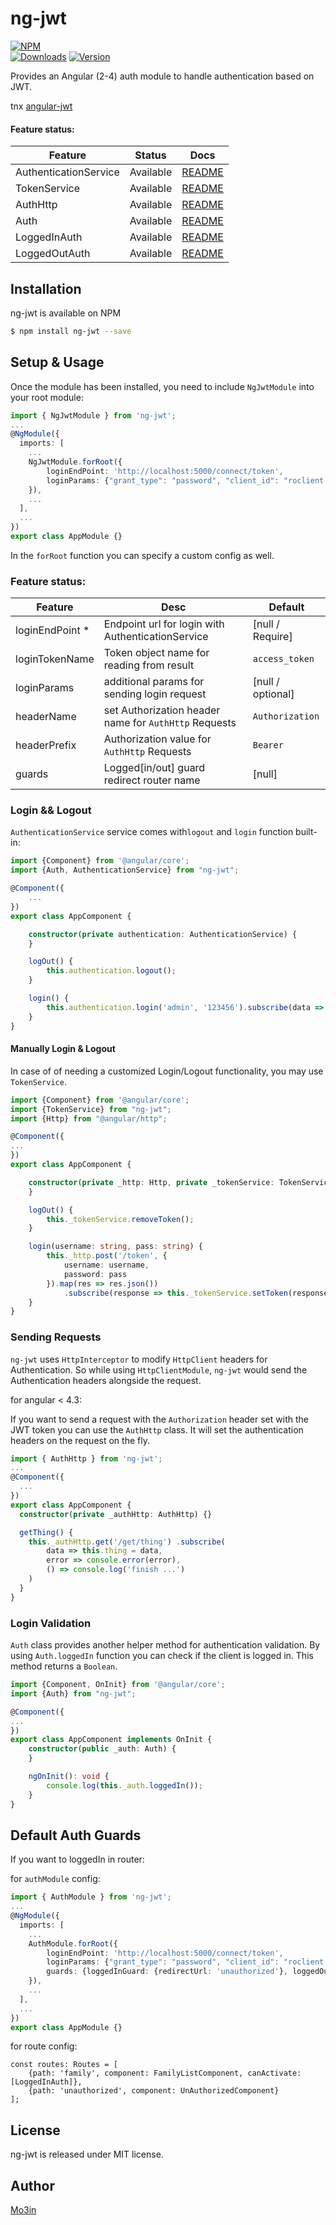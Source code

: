 
# ng-jwt

[![NPM](https://nodei.co/npm/ng-jwt.png)](https://npmjs.org/package/ng-jwt)
<br>
<a href="https://www.npmjs.com/package/ng-jwt"><img src="https://img.shields.io/npm/dt/ng-jwt.svg" alt="Downloads"></a>
<a href="https://www.npmjs.com/package/ng-jwt"><img src="https://img.shields.io/npm/v/ng-jwt.svg" alt="Version"></a>

Provides an Angular (2-4) auth module to handle authentication based on JWT.

tnx [angular-jwt](https://github.com/ItsDizzy/angular2-auth)
#### Feature status:

| Feature          | Status                              | Docs         |
|------------------|-------------------------------------|--------------|
| AuthenticationService           |                           Available | [README](#authentication)  |
| TokenService            |                           Available | [README](#tokenService)  |
| AuthHttp         |                           Available | [README](#authHttp)  |
| Auth            |                           Available | [README](#auth)  |
| LoggedInAuth          |                           Available | [README](#authGuards)  |
| LoggedOutAuth            |                           Available | [README](#authGuards)  |

## Installation

ng-jwt is available on NPM

```bash
$ npm install ng-jwt --save
```

## Setup & Usage

Once the module has been installed, you need to include `NgJwtModule` into your root module:

```ts
import { NgJwtModule } from 'ng-jwt';
...
@NgModule({
  imports: [
    ...
    NgJwtModule.forRoot({
        loginEndPoint: 'http://localhost:5000/connect/token',
        loginParams: {"grant_type": "password", "client_id": "roclient.public"}
    }),
    ...
  ],
  ...
})
export class AppModule {}
```

In the `forRoot` function you can specify a custom config as well.

### Feature status:

| Feature          |  Desc  |Default                              |
|------------------|-------------------------------------|--------------|
| loginEndPoint *     | Endpoint url for login with AuthenticationService | [null / Require]  |
| loginTokenName  | Token object name for reading from result | `access_token`  |
| loginParams           | additional params for sending login request | [null / optional]  |
| headerName          | set Authorization header name for `AuthHttp` Requests | `Authorization`  |
| headerPrefix           | Authorization value for  `AuthHttp` Requests  | `Bearer` |
| guards          | Logged[in/out]  guard redirect router name | [null]  |

### Login && Logout

`AuthenticationService` service comes with`logout` and `login` function built-in:

```ts
import {Component} from '@angular/core';
import {Auth, AuthenticationService} from "ng-jwt";

@Component({
	...
})
export class AppComponent {

	constructor(private authentication: AuthenticationService) {
	}

	logOut() {
		this.authentication.logout();
	}

	login() {
		this.authentication.login('admin', '123456').subscribe(data => console.log((data ? "Success" : "Failed")), error => console.log(error));
	}
}
```

#### Manually Login & Logout

In case of of needing a customized Login/Logout functionality, you may use `TokenService`.

```ts
import {Component} from '@angular/core';
import {TokenService} from "ng-jwt";
import {Http} from "@angular/http";

@Component({
...
})
export class AppComponent {

	constructor(private _http: Http, private _tokenService: TokenService) {
	}

	logOut() {
		this._tokenService.removeToken();
	}

	login(username: string, pass: string) {
		this._http.post('/token', {
			username: username,
			password: pass
		}).map(res => res.json())
			.subscribe(response => this._tokenService.setToken(response.token), error => console.error(error));
	}
}
```

### Sending Requests

`ng-jwt` uses `HttpInterceptor` to modify `HttpClient` headers for Authentication. So while using `HttpClientModule`, `ng-jwt` would send the Authentication headers alongside the request.

for angular < 4.3:

If you want to send a request with the `Authorization` header set with the JWT token you can use the `AuthHttp` class.
It will set the authentication headers on the request on the fly.

```ts
import { AuthHttp } from 'ng-jwt';
...
@Component({
  ...
})
export class AppComponent {
  constructor(private _authHttp: AuthHttp) {}

  getThing() {
    this._authHttp.get('/get/thing') .subscribe(
        data => this.thing = data,
        error => console.error(error),
        () => console.log('finish ...')
    )
  }
}
```
### Login Validation

`Auth` class provides another helper method for authentication validation. By using `Auth.loggedIn` function
you can check if the client is logged in. This method returns a `Boolean`.

```ts
import {Component, OnInit} from '@angular/core';
import {Auth} from "ng-jwt";

@Component({
...
})
export class AppComponent implements OnInit {
	constructor(public _auth: Auth) {
	}

	ngOnInit(): void {
		console.log(this._auth.loggedIn());
	}
}

```

## Default Auth Guards

If you want to loggedIn in router:

for `authModule` config:

```ts
import { AuthModule } from 'ng-jwt';
...
@NgModule({
  imports: [
    ...
    AuthModule.forRoot({
        loginEndPoint: 'http://localhost:5000/connect/token',
        loginParams: {"grant_type": "password", "client_id": "roclient.public"},
        guards: {loggedInGuard: {redirectUrl: 'unauthorized'}, loggedOutGuard: {redirectUrl: ''}}
    }),
    ...
  ],
  ...
})
export class AppModule {}
```
for route config:
```
const routes: Routes = [
	{path: 'family', component: FamilyListComponent, canActivate: [LoggedInAuth]},
	{path: 'unauthorized', component: UnAuthorizedComponent}
];
 ```
## License

ng-jwt is released under MIT license.

## Author

[Mo3in](mailto:moein.hente@gmail.com)